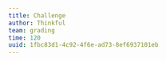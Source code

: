 ```yaml
---
title: Challenge
author: Thinkful
team: grading
time: 120
uuid: 1fbc83d1-4c92-4f6e-ad73-8ef6937101eb
---
```


<jupyter notebook-name="model_prep_challenge" course-code="DSBC" />
